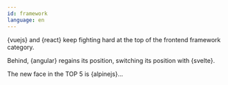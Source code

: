 ```yaml
---
id: framework  
language: en
---
```


{vuejs} and {react} keep fighting hard at the top of the frontend framework category.

Behind, {angular} regains its position,  switching its position with {svelte}.

The new face in the TOP 5 is {alpinejs}...
